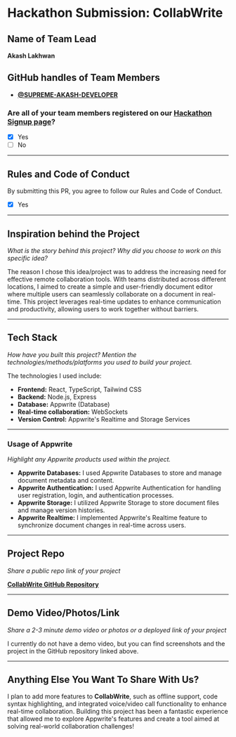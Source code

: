 # Hackathon Submission: **CollabWrite**

## Name of Team Lead  
**Akash Lakhwan**

## GitHub handles of Team Members  
- **[@SUPREME-AKASH-DEVELOPER](https://github.com/SUPREME-AKASH-DEVELOPER)**

### Are all of your team members registered on our [Hackathon Signup page](https://apwr.dev/htf24-hackathon)?  
- [x] Yes  
- [ ] No  

---

## Rules and Code of Conduct  
By submitting this PR, you agree to follow our Rules and Code of Conduct.  
- [x] Yes  

---

## Inspiration behind the Project  
_What is the story behind this project? Why did you choose to work on this specific idea?_  

The reason I chose this idea/project was to address the increasing need for effective remote collaboration tools. With teams distributed across different locations, I aimed to create a simple and user-friendly document editor where multiple users can seamlessly collaborate on a document in real-time. This project leverages real-time updates to enhance communication and productivity, allowing users to work together without barriers.

---

## Tech Stack  
_How have you built this project? Mention the technologies/methods/platforms you used to build your project._  

The technologies I used include:  
- **Frontend:** React, TypeScript, Tailwind CSS  
- **Backend:** Node.js, Express  
- **Database:** Appwrite (Database)  
- **Real-time collaboration:** WebSockets  
- **Version Control:** Appwrite's Realtime and Storage Services  

---

### Usage of Appwrite  
_Highlight any Appwrite products used within the project._  

- **Appwrite Databases:** I used Appwrite Databases to store and manage document metadata and content.  
- **Appwrite Authentication:** I used Appwrite Authentication for handling user registration, login, and authentication processes.  
- **Appwrite Storage:** I utilized Appwrite Storage to store document files and manage version histories.  
- **Appwrite Realtime:** I implemented Appwrite's Realtime feature to synchronize document changes in real-time across users.  

---

## Project Repo  
_Share a public repo link of your project_  

[**CollabWrite GitHub Repository**](https://github.com/SUPREME-AKASH-DEVELOPER/CollabWrite--Appwrite-HacktoberFest-Program-2024)  

---

## Demo Video/Photos/Link  
_Share a 2-3 minute demo video or photos or a deployed link of your project_  

I currently do not have a demo video, but you can find screenshots and the project in the GitHub repository linked above.  

---

## Anything Else You Want To Share With Us?  
I plan to add more features to **CollabWrite**, such as offline support, code syntax highlighting, and integrated voice/video call functionality to enhance real-time collaboration. Building this project has been a fantastic experience that allowed me to explore Appwrite's features and create a tool aimed at solving real-world collaboration challenges!  
